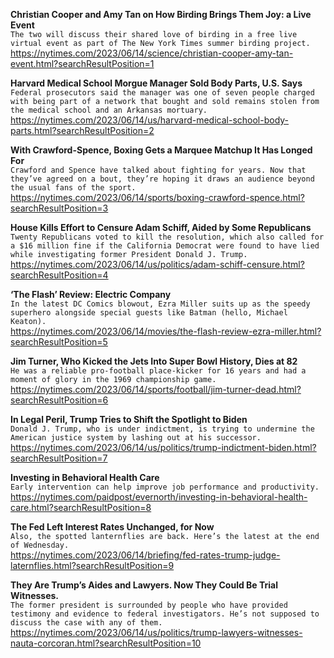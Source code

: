 **Christian Cooper and Amy Tan on How Birding Brings Them Joy: a Live Event**\
`The two will discuss their shared love of birding in a free live virtual event as part of The New York Times summer birding project.`\
https://nytimes.com/2023/06/14/science/christian-cooper-amy-tan-event.html?searchResultPosition=1

**Harvard Medical School Morgue Manager Sold Body Parts, U.S. Says**\
`Federal prosecutors said the manager was one of seven people charged with being part of a network that bought and sold remains stolen from the medical school and an Arkansas mortuary.`\
https://nytimes.com/2023/06/14/us/harvard-medical-school-body-parts.html?searchResultPosition=2

**With Crawford-Spence, Boxing Gets a Marquee Matchup It Has Longed For**\
`Crawford and Spence have talked about fighting for years. Now that they’ve agreed on a bout, they’re hoping it draws an audience beyond the usual fans of the sport.`\
https://nytimes.com/2023/06/14/sports/boxing-crawford-spence.html?searchResultPosition=3

**House Kills Effort to Censure Adam Schiff, Aided by Some Republicans**\
`Twenty Republicans voted to kill the resolution, which also called for a $16 million fine if the California Democrat were found to have lied while investigating former President Donald J. Trump.`\
https://nytimes.com/2023/06/14/us/politics/adam-schiff-censure.html?searchResultPosition=4

**‘The Flash’ Review: Electric Company**\
`In the latest DC Comics blowout, Ezra Miller suits up as the speedy superhero alongside special guests like Batman (hello, Michael Keaton).`\
https://nytimes.com/2023/06/14/movies/the-flash-review-ezra-miller.html?searchResultPosition=5

**Jim Turner, Who Kicked the Jets Into Super Bowl History, Dies at 82**\
`He was a reliable pro-football place-kicker for 16 years and had a moment of glory in the 1969 championship game.`\
https://nytimes.com/2023/06/14/sports/football/jim-turner-dead.html?searchResultPosition=6

**In Legal Peril, Trump Tries to Shift the Spotlight to Biden**\
`Donald J. Trump, who is under indictment, is trying to undermine the American justice system by lashing out at his successor.`\
https://nytimes.com/2023/06/14/us/politics/trump-indictment-biden.html?searchResultPosition=7

**Investing in Behavioral Health Care**\
`Early intervention can help improve job performance and productivity.`\
https://nytimes.com/paidpost/evernorth/investing-in-behavioral-health-care.html?searchResultPosition=8

**The Fed Left Interest Rates Unchanged, for Now**\
`Also, the spotted lanternflies are back. Here’s the latest at the end of Wednesday.`\
https://nytimes.com/2023/06/14/briefing/fed-rates-trump-judge-laternflies.html?searchResultPosition=9

**They Are Trump’s Aides and Lawyers. Now They Could Be Trial Witnesses.**\
`The former president is surrounded by people who have provided testimony and evidence to federal investigators. He’s not supposed to discuss the case with any of them.`\
https://nytimes.com/2023/06/14/us/politics/trump-lawyers-witnesses-nauta-corcoran.html?searchResultPosition=10

